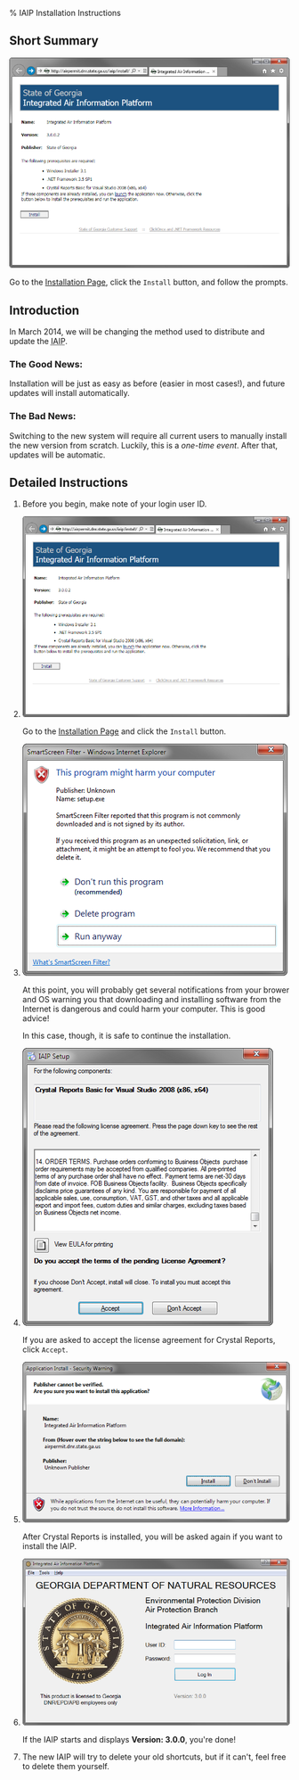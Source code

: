 % IAIP Installation Instructions

<div class="intro">

## Short Summary

![Installation Page](screenshots/install-page.png)

Go to the [Installation Page](IAIP-install.html), click the `Install` button, and follow the prompts.

</div>


## Introduction

In March 2014, we will be changing the method used to distribute and update the <abbr title="Integrated Air Information Platform">IAIP</abbr>.

### The Good News:

Installation will be just as easy as before (easier in most cases!), and future updates will install automatically.

### The Bad News:

Switching to the new system will require all current users to manually install the new version from scratch. Luckily, this is a <em>one-time event</em>. After that, updates will be automatic.

## Detailed Instructions

1. Before you begin, make note of your login user ID. 

2. ![Installation Page](screenshots/install-page.png)

    Go to the [Installation Page](IAIP-install.html) and click the `Install` button.

3. ![Example warning](screenshots/details-warning.png) 

    At this point, you will probably get several notifications from your brower and OS warning you that downloading and installing software from the Internet is dangerous and could harm your computer. This is good advice! 

    In this case, though, it is safe to continue the installation.

4. ![Crystal Reports license agreement](screenshots/details-CR-license.png) 

    If you are asked to accept the license agreement for Crystal Reports, click `Accept`.

5. ![Application Install Security Warning](screenshots/details-install.png) 

    After Crystal Reports is installed, you will be asked again if you want to install the IAIP.

6. ![IAIP login screen](screenshots/details-IAIP-final.png) 

    If the IAIP starts and displays **Version: 3.0.0**, you're done!

7. The new IAIP will try to delete your old shortcuts, but if it can't, feel free to delete them yourself. 
